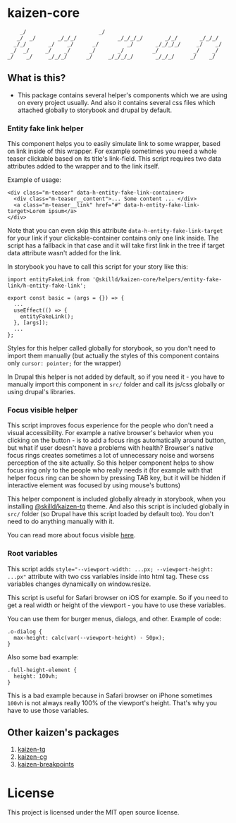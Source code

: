# kaizen-core

        _/                       _/
       _/  _/       _/_/_/             _/_/_/_/       _/_/       _/_/_/
      _/_/       _/    _/      _/         _/       _/_/_/_/     _/    _/
     _/  _/     _/    _/      _/       _/         _/           _/    _/
    _/    _/     _/_/_/      _/     _/_/_/_/       _/_/_/     _/    _/


## What is this?

- This package contains several helper's components which we are using on every project usually. And also it contains several css files which attached globally to storybook and drupal by default. 

### Entity fake link helper

This component helps you to easily simulate link to some wrapper, based on link inside of this wrapper. For example sometimes you need a whole teaser clickable based on its title's link-field. This script requires two data attributes added to the wrapper and to the link itself.

Example of usage:
```
<div class="m-teaser" data-h-entity-fake-link-container>
  <div class="m-teaser__content">... Some content ... </div>
  <a class="m-teaser__link" href="#" data-h-entity-fake-link-target>Lorem ipsum</a>
</div>
```
Note that you can even skip this attribute `data-h-entity-fake-link-target` for your link if your clickable-container contains only one link inside. The script has a fallback in that case and it will take first link in the tree if target data attribute wasn't added for the link.

In storybook you have to call this script for your story like this:
```
import entityFakeLink from '@skilld/kaizen-core/helpers/entity-fake-link/h-entity-fake-link';

export const basic = (args = {}) => {
  ...
  useEffect(() => {
    entityFakeLink();
  }, [args]);
  ...
};
```
Styles for this helper called globally for storybook, so you don't need to import them manually (but actually the styles of this component contains only `cursor: pointer;` for the wrapper)

In Drupal this helper is not added by default, so if you need it - you have to manually import this component in `src/` folder and call its js/css globally or using drupal's libraries.

### Focus visible helper

This script improves focus experience for the people who don't need a visual accessibility. For example a native browser's behavior when you clicking on the button - is to add a focus rings automatically around button, but what if user doesn't have a problems with health? Browser's native focus rings creates sometimes a lot of unnecessary noise and worsens perception of the site actually. So this helper component helps to show focus ring only to the people who really needs it (for example with that helper focus ring can be shown by pressing TAB key, but it will be hidden if interactive element was focused by using mouse's buttons) 

This helper component is included globally already in storybook, when you installing [@skilld/kaizen-tg](https://www.npmjs.com/package/@skilld/kaizen-tg) theme. And also this script is included globally in `src/` folder (so Drupal have this script loaded by default too). You don't need to do anything manually with it.

You can read more about focus visible [here](https://www.npmjs.com/package/focus-visible).

### Root variables
This script adds `style="--viewport-width: ...px; --viewport-height: ...px"` attribute with two css variables inside into html tag. These css variables changes dynamically on window.resize. 

This script is useful for Safari browser on iOS for example. So if you need to get a real width or height of the viewport - you have to use these variables.

You can use them for burger menus, dialogs, and other. Example of code:
```
.o-dialog {
  max-height: calc(var(--viewport-height) - 50px);
}
```

Also some bad example:
```
.full-height-element {
  height: 100vh;
}
```
This is a bad example because in Safari browser on iPhone sometimes `100vh` is not always really 100% of the viewport's height. That's why you have to use those variables.

## Other kaizen's packages
1. [kaizen-tg](https://www.npmjs.com/package/@skilld/kaizen-tg)
2. [kaizen-cg](https://www.npmjs.com/package/@skilld/kaizen-cg)
3. [kaizen-breakpoints](https://www.npmjs.com/package/@skilld/kaizen-breakpoints)

# License

This project is licensed under the MIT open source license.
